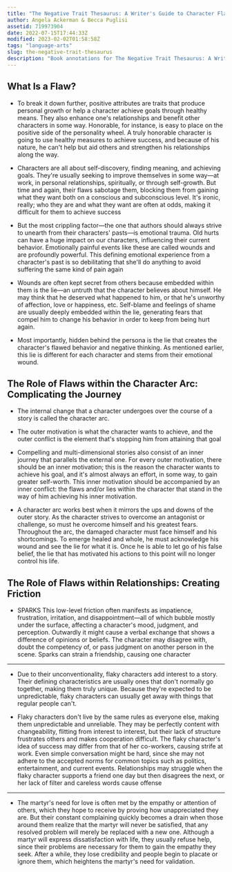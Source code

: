 ```yaml
---
title: "The Negative Trait Thesaurus: A Writer's Guide to Character Flaws"
author: Angela Ackerman & Becca Puglisi
assetid: 719973904
date: 2022-07-15T17:44:33Z
modified: 2023-02-02T01:58:58Z
tags: "language-arts"
slug: the-negative-trait-thesaurus
description: "Book annotations for The Negative Trait Thesaurus: A Writer's Guide to Character Flaws by Angela Ackerman & Becca Puglisi"
---
```


## What Is a Flaw?

*  To break it down further, positive attributes are traits that produce personal growth or help a character achieve goals through healthy means. They also enhance one's relationships and benefit other characters in some way. Honorable, for instance, is easy to place on the positive side of the personality wheel. A truly honorable character is going to use healthy measures to achieve success, and because of his nature, he can't help but aid others and strengthen his relationships along the way.

*  Characters are all about self-discovery, finding meaning, and achieving goals. They're usually seeking to improve themselves in some way—at work, in personal relationships, spiritually, or through self-growth. But time and again, their flaws sabotage them, blocking them from gaining what they want both on a conscious and subconscious level. It's ironic, really; who they are and what they want are often at odds, making it difficult for them to achieve success

*  But the most crippling factor—the one that authors should always strive to unearth from their characters' pasts—is emotional trauma. Old hurts can have a huge impact on our characters, influencing their current behavior. Emotionally painful events like these are called wounds and are profoundly powerful. This defining emotional experience from a character's past is so debilitating that she'll do anything to avoid suffering the same kind of pain again

*  Wounds are often kept secret from others because embedded within them is the lie—an untruth that the character believes about himself. He may think that he deserved what happened to him, or that he's unworthy of affection, love or happiness, etc. Self-blame and feelings of shame are usually deeply embedded within the lie, generating fears that compel him to change his behavior in order to keep from being hurt again.

*  Most importantly, hidden behind the persona is the lie that creates the character's flawed behavior and negative thinking. As mentioned earlier, this lie is different for each character and stems from their emotional wound.

## The Role of Flaws within the Character Arc: Complicating the Journey

*  The internal change that a character undergoes over the course of a story is called the character arc.

*  The outer motivation is what the character wants to achieve, and the outer conflict is the element that's stopping him from attaining that goal

*  Compelling and multi-dimensional stories also consist of an inner journey that parallels the external one. For every outer motivation, there should be an inner motivation; this is the reason the character wants to achieve his goal, and it's almost always an effort, in some way, to gain greater self-worth. This inner motivation should be accompanied by an inner conflict: the flaws and/or lies within the character that stand in the way of him achieving his inner motivation.

*  A character arc works best when it mirrors the ups and downs of the outer story. As the character strives to overcome an antagonist or challenge, so must he overcome himself and his greatest fears. Throughout the arc, the damaged character must face himself and his shortcomings. To emerge healed and whole, he must acknowledge his wound and see the lie for what it is. Once he is able to let go of his false belief, the lie that has motivated his actions to this point will no longer control his life.

## The Role of Flaws within Relationships: Creating Friction

*  SPARKS
   This low-level friction often manifests as impatience, frustration, irritation, and disappointment—all of which bubble mostly under the surface, affecting a character's mood, judgment, and perception. Outwardly it might cause a verbal exchange that shows a difference of opinions or beliefs. The character may disagree with, doubt the competency of, or pass judgment on another person in the scene. Sparks can strain a friendship, causing one character

---

*  Due to their unconventionality, flaky characters add interest to a story. Their defining characteristics are usually ones that don't normally go together, making them truly unique. Because they're expected to be unpredictable, flaky characters can usually get away with things that regular people can't.

*  Flaky characters don't live by the same rules as everyone else, making them unpredictable and unreliable. They may be perfectly content with changeability, flitting from interest to interest, but their lack of structure frustrates others and makes cooperation difficult. The flaky character's idea of success may differ from that of her co-workers, causing strife at work. Even simple conversation might be hard, since she may not adhere to the accepted norms for common topics such as politics, entertainment, and current events. Relationships may struggle when the flaky character supports a friend one day but then disagrees the next, or her lack of filter and careless words cause offense

---

*  The martyr's need for love is often met by the empathy or attention of others, which they hope to receive by proving how unappreciated they are. But their constant complaining quickly becomes a drain when those around them realize that the martyr will never be satisfied, that any resolved problem will merely be replaced with a new one. Although a martyr will express dissatisfaction with life, they usually refuse help, since their problems are necessary for them to gain the empathy they seek. After a while, they lose credibility and people begin to placate or ignore them, which heightens the martyr's need for validation.

